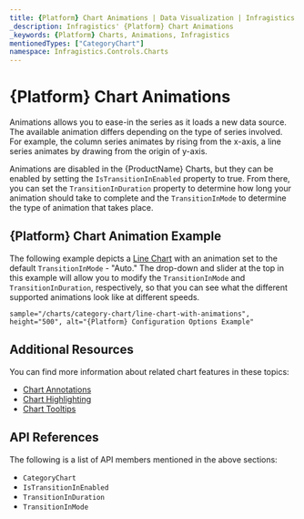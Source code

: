 ```yaml
---
title: {Platform} Chart Animations | Data Visualization | Infragistics
_description: Infragistics' {Platform} Chart Animations
_keywords: {Platform} Charts, Animations, Infragistics
mentionedTypes: ["CategoryChart"]
namespace: Infragistics.Controls.Charts
---
```


# {Platform} Chart Animations

Animations allows you to ease-in the series as it loads a new data source. The available animation differs depending on the type of series involved. For example, the column series animates by rising from the x-axis, a line series animates by drawing from the origin of y-axis.

Animations are disabled in the {ProductName} Charts, but they can be enabled by setting the `IsTransitionInEnabled` property to true. From there, you can set the `TransitionInDuration` property to determine how long your animation should take to complete and the `TransitionInMode` to determine the type of animation that takes place.

## {Platform} Chart Animation Example

The following example depicts a [Line Chart](../types/line-chart.md) with an animation set to the default `TransitionInMode` - "Auto." The drop-down and slider at the top in this example will allow you to modify the `TransitionInMode` and `TransitionInDuration`, respectively, so that you can see what the different supported animations look like at different speeds.

`sample="/charts/category-chart/line-chart-with-animations", height="500", alt="{Platform} Configuration Options Example"`



<div class="divider--half"></div>

## Additional Resources

You can find more information about related chart features in these topics:

- [Chart Annotations](chart-annotations.md)
- [Chart Highlighting](chart-highlighting.md)
- [Chart Tooltips](chart-tooltips.md)

## API References

The following is a list of API members mentioned in the above sections:

- `CategoryChart`
- `IsTransitionInEnabled`
- `TransitionInDuration`
- `TransitionInMode`